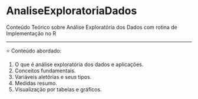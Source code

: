 # AnaliseExploratoriaDados
Conteúdo Teórico sobre Análise Exploratória dos Dados com rotina de Implementação no R

---

:star: Conteúdo abordado:
1. O que é análise exploratória dos dados e aplicações.
2. Conceitos fundamentais.
3. Variáveis aletórias e seus tipos.
4. Medidas resumo.
5. Visualização por tabelas e gráficos.

